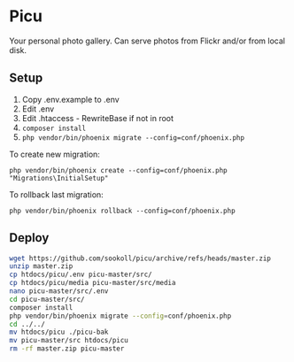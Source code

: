 Picu
====

Your personal photo gallery. Can serve photos from Flickr and/or from local disk.

## Setup

1. Copy .env.example to .env
2. Edit .env
3. Edit .htaccess - RewriteBase if not in root
4. `composer install`
5. `php vendor/bin/phoenix migrate --config=conf/phoenix.php`

To create new migration:
```
php vendor/bin/phoenix create --config=conf/phoenix.php "Migrations\InitialSetup"
```
To rollback last migration:
```
php vendor/bin/phoenix rollback --config=conf/phoenix.php
```

## Deploy

```bash
wget https://github.com/sookoll/picu/archive/refs/heads/master.zip
unzip master.zip
cp htdocs/picu/.env picu-master/src/
cp htdocs/picu/media picu-master/src/media
nano picu-master/src/.env
cd picu-master/src/
composer install
php vendor/bin/phoenix migrate --config=conf/phoenix.php
cd ../../
mv htdocs/picu ./picu-bak
mv picu-master/src htdocs/picu
rm -rf master.zip picu-master
```

